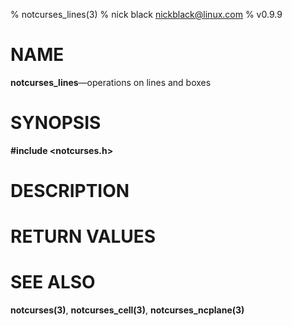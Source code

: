 % notcurses_lines(3)
% nick black <nickblack@linux.com>
% v0.9.9

# NAME

**notcurses_lines**—operations on lines and boxes

# SYNOPSIS

**#include <notcurses.h>**

# DESCRIPTION


# RETURN VALUES


# SEE ALSO

**notcurses(3)**, **notcurses_cell(3)**, **notcurses_ncplane(3)**
